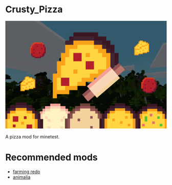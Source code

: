 # Crusty_Pizza

![image](screenshot.png)

A pizza mod for minetest.

# Recommended mods

- [farming redo](https://content.minetest.net/packages/TenPlus1/farming/)
- [animalia](https://content.minetest.net/packages/ElCeejo/animalia/)
